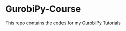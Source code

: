 # GurobiPy-Course
This repo contains the codes for my [GurobiPy Tutorials](https://www.youtube.com/watch?v=V-g_jH_qZAk&list=PLsDyAHDkHUWQjC3bvKwDjh5wVRmjFWfHS&index=6)

